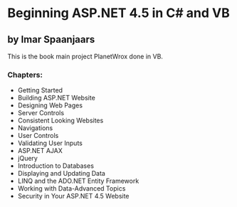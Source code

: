 ﻿# Beginning ASP.NET 4.5 in C# and VB
## by Imar Spaanjaars

This is the book main project PlanetWrox done in VB.

### Chapters:
- Getting Started
- Building ASP.NET Website
- Designing Web Pages
- Server Controls
- Consistent Looking Websites
- Navigations
- User Controls
- Validating User Inputs
- ASP.NET AJAX  
- jQuery
- Introduction to Databases
- Displaying and Updating Data
- LINQ and the ADO.NET Entity Framework
- Working with Data-Advanced Topics  
- Security in Your ASP.NET 4.5 Website  
